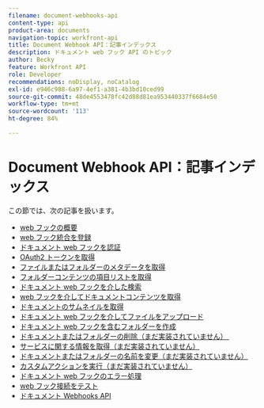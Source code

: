 ```yaml
---
filename: document-webhooks-api
content-type: api
product-area: documents
navigation-topic: workfront-api
title: Document Webhook API：記事インデックス
description: ドキュメント web フック API のトピック
author: Becky
feature: Workfront API
role: Developer
recommendations: noDisplay, noCatalog
exl-id: e946c988-6a97-4ef1-a381-4b3bd10ced99
source-git-commit: 48de4553478fc42d88d81ea953440337f6684e50
workflow-type: tm+mt
source-wordcount: '113'
ht-degree: 84%

---
```


# Document Webhook API：記事インデックス

<!-- Audited: 5/2025 -->

この節では、次の記事を扱います。

* [web フックの概要](../../wf-api/doc-wbhks-api/webhooks-overview.md)
* [web フック統合を登録](../../wf-api/doc-wbhks-api/register-webhook-integration.md)
* [ドキュメント web フックを認証](../../wf-api/doc-wbhks-api/auth-for-docu-webhook.md)
* [OAuth2 トークンを取得](../../wf-api/doc-wbhks-api/get-oath-token-webhooks.md)
* [ファイルまたはフォルダーのメタデータを取得](../../wf-api/doc-wbhks-api/get-metadata-file-folder.md)
* [フォルダーコンテンツの項目リストを取得](../../wf-api/doc-wbhks-api/get-list-folder-contents.md)
* [ドキュメント web フックを介した検索](../../wf-api/doc-wbhks-api/docu-webhook-search.md)
* [web フックを介してドキュメントコンテンツを取得](../../wf-api/doc-wbhks-api/get-docu-content-webhook.md)
* [ドキュメントのサムネイルを取得](../../wf-api/doc-wbhks-api/get-thmbnl-doc.md)
* [ドキュメント web フックを介してファイルをアップロード](../../wf-api/doc-wbhks-api/file-upload-docu-webhook.md)
* [ドキュメント web フックを含むフォルダーを作成](../../wf-api/doc-wbhks-api/create-folder-docu-webhook.md)
* [&#x200B; ドキュメントまたはフォルダーの削除（まだ実装されていません） &#x200B;](../../wf-api/doc-wbhks-api/delete-a-document-or-folder.md)
* [サービスに関する情報を取得（まだ実装されていません）](../../wf-api/doc-wbhks-api/get-service-info-webhook.md)
* [ドキュメントまたはフォルダーの名前を変更（まだ実装されていません）](../../wf-api/doc-wbhks-api/rename-docu-or-folder.md)
* [カスタムアクションを実行（まだ実装されていません）](../../wf-api/doc-wbhks-api/perform-custom-action.md)
* [ドキュメント web フックのエラー処理](../../wf-api/doc-wbhks-api/docu-webhooks-errors.md)
* [web フック接続をテスト](../../wf-api/doc-wbhks-api/test-webhook-connections.md)
* [ドキュメント Webhooks API](../../wf-api/doc-wbhks-api/docu-webhook-api.md)
